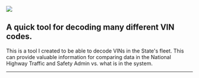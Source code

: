 ![](static/tt_logo.png)

## A quick tool for decoding many different VIN codes. 

This is a tool I created to be able to decode VINs in the State's fleet. This can provide valuable information for comparing data in the National Highway Traffic and Safety Admin vs. what is in the system. 

***
